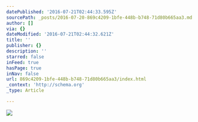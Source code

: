 ```yaml
---
datePublished: '2016-07-21T02:44:33.595Z'
sourcePath: _posts/2016-07-20-869c4209-1bfe-448b-b748-71d80b665aa3.md
author: []
via: {}
dateModified: '2016-07-21T02:44:32.621Z'
title: ''
publisher: {}
description: ''
starred: false
inFeed: true
hasPage: true
inNav: false
url: 869c4209-1bfe-448b-b748-71d80b665aa3/index.html
_context: 'http://schema.org'
_type: Article

---
```

![](https://imgflo.herokuapp.com/graph/vahj1ThiexotieMo/374abb0c657b6e6f6d961567559d5b8e/croprotate.png?cropheight=2549&cropwidth=3090&degrees=0&input=https%3A%2F%2Fthe-grid-user-content.s3-us-west-2.amazonaws.com%2F04909079-b4cf-45d7-a204-f0f328986828.png&x=103&y=0)
